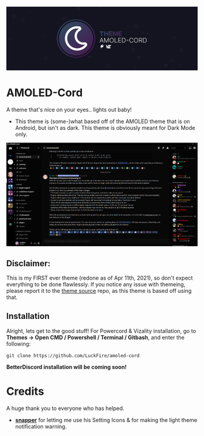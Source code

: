 ![Banner](./assets/banner-temp.png)

# AMOLED-Cord
A theme that's nice on your eyes.. lights out baby!
- This theme is (some-)what based off of the AMOLED theme that is on Android, but isn't as dark. This theme is obviously meant for Dark Mode only.

![Preview](./screenshots/main-preview.png)

## Disclaimer:
This is my FIRST ever theme (redone as of Apr 11th, 2021), so don't expect everything to be done flawlessly. If you notice any issue with themeing, please report it to the [theme source](https://github.com/LuckFire/theme-source) repo, as this theme is based off using that.

## Installation
Alright, lets get to the good stuff! For Powercord & Vizality installation, go to **Themes -> Open CMD / Powershell / Terminal / Gitbash**, and enter the following:
```
git clone https://github.com/LuckFire/amoled-cord
```

**BetterDiscord installation will be coming soon!**

# Credits
A huge thank you to everyone who has helped.
- **[snapper](https://github.com/snappercord/)** for letting me use his Setting Icons & for making the light theme notification warning.
